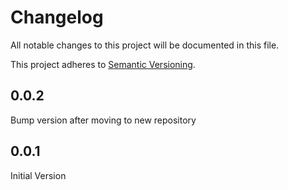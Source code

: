 # Changelog

All notable changes to this project will be documented in this file.

This project adheres to [Semantic Versioning](http://semver.org/spec/v2.0.0.html).

## 0.0.2

Bump version after moving to new repository


## 0.0.1

Initial Version
